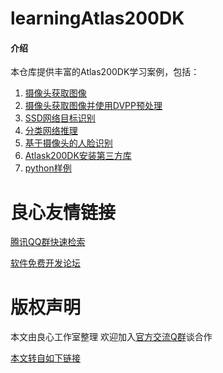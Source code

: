 # learningAtlas200DK

#### 介绍

本仓库提供丰富的Atlas200DK学习案例，包括：
1. [摄像头获取图像](http://u.720life.cn/g/2e71d0f0a5c601172267ba20d3a43c6e24fda17bb664ddc8d73649c6f68e4219330b9d460de43b6f6a7e309562986d73c59ef0579f4b0bdbc5c812da2bd988290e04f975d82fbfedb6de1d27b419129f)
2. [摄像头获取图像并使用DVPP预处理](http://u.720life.cn/g/2e71d0f0a5c601172267ba20d3a43c6e24fda17bb664ddc8d73649c6f68e4219330b9d460de43b6f6a7e309562986d738b4cff074d4131695309da069880bc39e665b607c51d3eeaeccad70b51b51549342cbf93b285a6d66ec36ca738a924ec)
3. [SSD网络目标识别](http://u.720life.cn/g/2e71d0f0a5c601172267ba20d3a43c6e24fda17bb664ddc8d73649c6f68e4219330b9d460de43b6f6a7e309562986d733b3c3d1bbcbb89c0f4f23b3d0d9aae9f51d8eace17369fd551355ff87858d08c) 
4. [分类网络推理](http://u.720life.cn/g/2e71d0f0a5c601172267ba20d3a43c6e24fda17bb664ddc8d73649c6f68e4219330b9d460de43b6f6a7e309562986d73efaa37ac7fd631288c6985295d97ab6591cb9b42d38b1b585699c2b9b7ab817ea7f3239e63ea85583154dc02598c3dc5)
5. [基于摄像头的人脸识别](http://u.720life.cn/g/2e71d0f0a5c601172267ba20d3a43c6e24fda17bb664ddc8d73649c6f68e4219330b9d460de43b6f6a7e309562986d73efaa37ac7fd631288c6985295d97ab65c83ccc85a47f3f812aa41ead445c4efabca039074dcfdc5e0ec1a03dfb67924a)
6. [Atlask200DK安装第三方库](http://u.720life.cn/g/2e71d0f0a5c601172267ba20d3a43c6e24fda17bb664ddc8d73649c6f68e4219330b9d460de43b6f6a7e309562986d73180553c519e63269f6810149c22b1451921c29acfef6ef96c33ea72cec95f71b)
7. [python样例](http://u.720life.cn/g/2e71d0f0a5c601172267ba20d3a43c6e24fda17bb664ddc8d73649c6f68e4219330b9d460de43b6f6a7e309562986d73abaa5b58bebf1a4f559aca2075a659936f19f2cea69d155a0f10cdd09383865f)




 # 良心友情链接

[腾讯QQ群快速检索](http://u.720life.cn/s/8cf73f7c)

[软件免费开发论坛](http://u.720life.cn/s/bbb01dc0)

# 版权声明 

本文由良心工作室整理 欢迎加入[官方交流Q群](https://u.720life.cn/s/f2316816)谈合作

[本文转自如下链接](http://u.720life.cn/g/2e71d0f0a5c601172267ba20d3a43c6e24fda17bb664ddc8d73649c6f68e4219330b9d460de43b6f6a7e309562986d739759293f2c9c00c9d7fe9e555818c2aedef62e15335736199a4ee0032d08b87c)